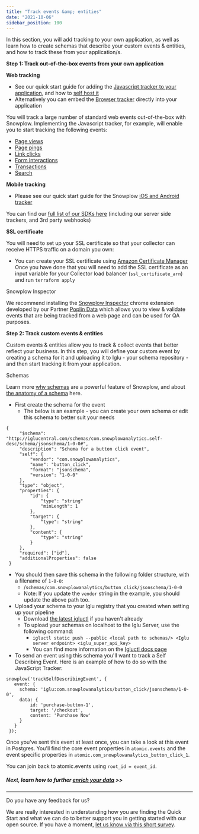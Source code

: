 ```yaml
---
title: "Track events &amp; entities"
date: "2021-10-06"
sidebar_position: 100
---
```


In this section, you will add tracking to your own application, as well as learn how to create schemas that describe your custom events & entities, and how to track these from your application/s.

**Step 1: Track out-of-the-box events from your own application**

**Web tracking**

- See our quick start guide for adding the [Javascript tracker to your application](/docs/collecting-data/collecting-from-own-applications/javascript-trackers/javascript-tracker/web-quick-start-guide/index.md), and how to [self host it](/docs/collecting-data/collecting-from-own-applications/javascript-trackers/javascript-tracker/self-hosting-the-javascript-tracker/index.md)
- Alternatively you can embed the [Browser tracker](/docs/collecting-data/collecting-from-own-applications/javascript-trackers/browser-tracker/index.md) directly into your application

You will track a large number of standard web events out-of-the-box with Snowplow. Implementing the Javascript tracker, for example, will enable you to start tracking the following events:

- [Page views](/docs/collecting-data/collecting-from-own-applications/javascript-trackers/javascript-tracker/javascript-tracker-v3/tracking-events/index.md#page-views)
- [Page pings](/docs/collecting-data/collecting-from-own-applications/javascript-trackers/javascript-tracker/javascript-tracker-v3/tracking-events/index.md#activity-tracking-page-pings)
- [Link clicks](/docs/collecting-data/collecting-from-own-applications/javascript-trackers/javascript-tracker/javascript-tracker-v3/tracking-events/index.md#link-click-tracking)
- [Form interactions](/docs/collecting-data/collecting-from-own-applications/javascript-trackers/javascript-tracker/javascript-tracker-v3/tracking-events/index.md#form-tracking)
- [Transactions](/docs/collecting-data/collecting-from-own-applications/javascript-trackers/javascript-tracker/javascript-tracker-v3/tracking-events/index.md#ecommerce-tracking)
- [Search](/docs/collecting-data/collecting-from-own-applications/javascript-trackers/javascript-tracker/javascript-tracker-v3/tracking-events/index.md#tracksitesearch)

**Mobile tracking**

- Please see our quick start guide for the Snowplow [iOS and Android tracker](/docs/collecting-data/collecting-from-own-applications/mobile-trackers/mobile-trackers-v3-0/quick-start-guide/index.md)

You can find our [full list of our SDKs here](/docs/collecting-data/collecting-from-own-applications/index.md) (including our server side trackers, and 3rd party webhooks)

**SSL certificate**

You will need to set up your SSL certificate so that your collector can receive HTTPS traffic on a domain you own:

- You can create your SSL certificate using [Amazon Certificate Manager](https://aws.amazon.com/certificate-manager/) Once you have done that you will need to add the SSL certificate as an input variable for your Collector load balancer (`ssl_certificate_arn`) and run `terraform apply`

Snowplow Inspector

We recommend installing the [Snowplow Inspector](https://chrome.google.com/webstore/detail/snowplow-inspector/maplkdomeamdlngconidoefjpogkmljm?hl=en) chrome extension developed by our Partner [Poplin Data](https://poplindata.com/) which allows you to view & validate events that are being tracked from a web page and can be used for QA purposes.

**Step 2: Track custom events & entities**

Custom events & entities allow you to track & collect events that better reflect your business. In this step, you will define your custom event by creating a schema for it and uploading it to Iglu - your schema repository - and then start tracking it from your application. 

Schemas

Learn more [why schemas](/docs/understanding-tracking-design/understanding-schemas-and-validation/index.md) are a powerful feature of Snowplow, and about [the anatomy of a schema](/docs/understanding-tracking-design/understanding-schemas-and-validation/index.md#the-anatomy-of-a-schema) here.

- First create the schema for the event
    - The below is an example - you can create your own schema or edit this schema to better suit your needs

```
{
     "$schema": "http://iglucentral.com/schemas/com.snowplowanalytics.self-desc/schema/jsonschema/1-0-0#",
     "description": "Schema for a button click event",
     "self": {
         "vendor": "com.snowplowanalytics",
         "name": "button_click",
         "format": "jsonschema",
         "version": "1-0-0"
     },
     "type": "object",
     "properties": {
         "id": {
             "type": "string"
             "minLength": 1
         },
         "target": {
             "type": "string"
         },
         "content": {
             "type": "string"
         }
     },
     "required": ["id"],
     "additionalProperties": false
 }
```

- You should then save this schema in the following folder structure, with a filename of `1-0-0`:
    - /`schemas/com.snowplowanalytics/button_click/jsonschema/1-0-0`
    - Note: If you update the `vendor` string in the example, you should update the above path too.
- Upload your schema to your Iglu registry that you created when setting up your pipeline
    - Download [the latest igluctl](/docs/pipeline-components-and-applications/iglu/igluctl-2/index.md) if you haven't already
    - To upload your schemas on localhost to the Iglu Server, use the following command:
        - `igluctl static push --public <local path to schemas/> <Iglu server endpoint> <iglu_super_api_key>`
        - You can find more information on the [Igluctl docs page](/docs/pipeline-components-and-applications/iglu/igluctl-2/index.md#static-push)
- To send an event using this schema you'll want to track a Self Describing Event. Here is an example of how to do so with the JavaScript Tracker:

```
snowplow('trackSelfDescribingEvent', {
   event: {
     schema: 'iglu:com.snowplowanalytics/button_click/jsonschema/1-0-0',
     data: {
         id: 'purchase-button-1',
         target: '/checkout',
         content: 'Purchase Now'
     }
   }
 });
```

Once you've sent this event at least once, you can take a look at this event in Postgres. You'll find the core event properties in `atomic.events` and the event specific properties in `atomic.com_snowplowanalytics_button_click_1`.

You can join back to atomic.events using `root_id = event_id`.

##### Next, learn how to further [enrich your data](/docs/open-source-quick-start/further-exploration/further-enrich-or-transform-your-data/index.md) >>

* * *

Do you have any feedback for us?

We are really interested in understanding how you are finding the Quick Start and what we can do to better support you in getting started with our open source. If you have a moment, [let us know via this short survey](https://forms.gle/rKEqpFxwTfLjhQzR6).
